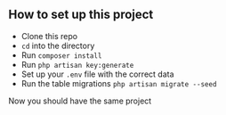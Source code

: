 ## How to set up this project


- Clone this repo
- `cd` into the directory
- Run `composer install`
- Run `php artisan key:generate`
- Set up your `.env` file with the correct data
- Run the table migrations `php artisan migrate --seed`


Now you should have the same project